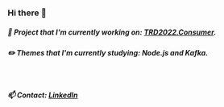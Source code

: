 ### Hi there 👋

##### 🚧 Project that I'm currently working on: <a href="https://github.com/anddMF/TRD2022.Consumer" target="_blank" rel="noopener noreferrer">TRD2022.Consumer</a>.
##### ✏️ Themes that I'm currently studying: Node.js and Kafka.
<br>

##### 📫 Contact: <a href="https://www.linkedin.com/in/andrew-moraes-f/" target="_blank">LinkedIn</a>
<!--
**anddMF/anddmf** is a ✨ _special_ ✨ repository because its `README.md` (this file) appears on your GitHub profile.

Here are some ideas to get you started:

- 🔭 I’m currently working on ...
- 🌱 I’m currently learning ...
- 👯 I’m looking to collaborate on ...
- 🤔 I’m looking for help with ...
- 💬 Ask me about ...
- 📫 How to reach me: ...
- 😄 Pronouns: ...
- ⚡ Fun fact: ...
-->
